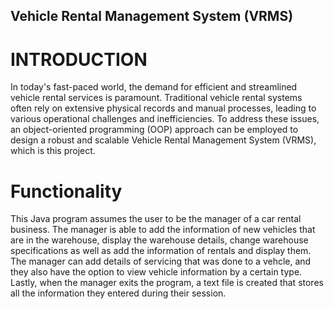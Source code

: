## Vehicle Rental Management System (VRMS)

# INTRODUCTION 
In today's fast-paced world, the demand for efficient and streamlined vehicle rental services is 
paramount. Traditional vehicle rental systems often rely on extensive physical records and 
manual processes, leading to various operational challenges and inefficiencies. To address 
these issues, an object-oriented programming (OOP) approach can be employed to design a 
robust and scalable Vehicle Rental Management System (VRMS), which is this project.

# Functionality
This Java program assumes the user to be the manager of a car rental business. The manager is able to add the information of new vehicles that are in the warehouse, display the warehouse details, change warehouse specifications as well as add the information of rentals and display them. The manager can add details of servicing that was done to a vehcle, and they also have the option to view vehicle information by a certain type. Lastly, when the manager exits the program, a text file is created that stores all the information they entered during their session.  

